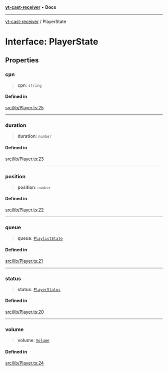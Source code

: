 [**yt-cast-receiver**](../README.md) • **Docs**

***

[yt-cast-receiver](../README.md) / PlayerState

# Interface: PlayerState

## Properties

### cpn

> **cpn**: `string`

#### Defined in

[src/lib/Player.ts:25](https://github.com/patrickkfkan/yt-cast-receiver/blob/e384300201bf276a725286875fe0fb4b45f5c05f/src/lib/Player.ts#L25)

***

### duration

> **duration**: `number`

#### Defined in

[src/lib/Player.ts:23](https://github.com/patrickkfkan/yt-cast-receiver/blob/e384300201bf276a725286875fe0fb4b45f5c05f/src/lib/Player.ts#L23)

***

### position

> **position**: `number`

#### Defined in

[src/lib/Player.ts:22](https://github.com/patrickkfkan/yt-cast-receiver/blob/e384300201bf276a725286875fe0fb4b45f5c05f/src/lib/Player.ts#L22)

***

### queue

> **queue**: [`PlaylistState`](PlaylistState.md)

#### Defined in

[src/lib/Player.ts:21](https://github.com/patrickkfkan/yt-cast-receiver/blob/e384300201bf276a725286875fe0fb4b45f5c05f/src/lib/Player.ts#L21)

***

### status

> **status**: [`PlayerStatus`](../type-aliases/PlayerStatus.md)

#### Defined in

[src/lib/Player.ts:20](https://github.com/patrickkfkan/yt-cast-receiver/blob/e384300201bf276a725286875fe0fb4b45f5c05f/src/lib/Player.ts#L20)

***

### volume

> **volume**: [`Volume`](Volume.md)

#### Defined in

[src/lib/Player.ts:24](https://github.com/patrickkfkan/yt-cast-receiver/blob/e384300201bf276a725286875fe0fb4b45f5c05f/src/lib/Player.ts#L24)
